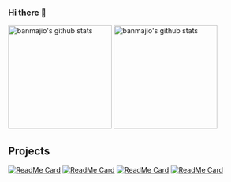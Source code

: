 ### Hi there 👋

<!--
**banmajio/banmajio** is a ✨ _special_ ✨ repository because its `README.md` (this file) appears on your GitHub profile.

Here are some ideas to get you started:

- 🔭 I’m currently working on ...
- 🌱 I’m currently learning ...
- 👯 I’m looking to collaborate on ...
- 🤔 I’m looking for help with ...
- 💬 Ask me about ...
- 📫 How to reach me: ...
- 😄 Pronouns: ...
- ⚡ Fun fact: ...
-->


<p align="left">
<img alt="banmajio's github stats" height='210' src="https://github-readme-stats.vercel.app/api?username=banmajio&show_icons=true&include_all_commits=true">
<img alt="banmajio's github stats" height='210' src="https://github-readme-stats.vercel.app/api/top-langs/?username=banmajio">
</p>

## Projects
[![ReadMe Card](https://github-readme-stats.vercel.app/api/pin/?username=banmajio&repo=RTSPtoRTMP&theme=shades-of-purple)](https://github.com/banmajio/RTSPtoRTMP)
[![ReadMe Card](https://github-readme-stats.vercel.app/api/pin/?username=banmajio&repo=HCSDKtoRTMP&theme=default_repocard)](https://github.com/banmajio/HCSDKtoRTMP)
[![ReadMe Card](https://github-readme-stats.vercel.app/api/pin/?username=banmajio&repo=Library&theme=default_repocard)](https://github.com/banmajio/Library)
[![ReadMe Card](https://github-readme-stats.vercel.app/api/pin/?username=banmajio&repo=SpringBoot-PostgreSQL-Mybatis&theme=default_repocard)](https://github.com/banmajio/SpringBoot-PostgreSQL-Mybatis)
